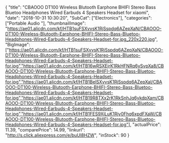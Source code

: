 {
	"title": "CBAOOO DT100 Wireless Blutooth Earphone BHIFI Stereo Bass Bluetoo Headphones Wired Earbuds 4 Speakers Headset for xiaomi",
	"date": "2018-10-31 10:30:20",
	"SubCat": ["Electronics"],
	"categories": ["Portable Audio "],
	"thumbnailImage": "https://ae01.alicdn.com/kf/HTB1suFSXvvsK1RjSspdq6AZepXaN/CBAOOO-DT100-Wireless-Blutooth-Earphone-BHIFI-Stereo-Bass-Bluetoo-Headphones-Wired-Earbuds-4-Speakers-Headset-for.jpg_220x220.jpg",
	"BigImage": ["https://ae01.alicdn.com/kf/HTB1suFSXvvsK1RjSspdq6AZepXaN/CBAOOO-DT100-Wireless-Blutooth-Earphone-BHIFI-Stereo-Bass-Bluetoo-Headphones-Wired-Earbuds-4-Speakers-Headset-for.jpg","https://ae01.alicdn.com/kf/HTB16wRSXEjrK1RkHFNRq6ySvpXa8/CBAOOO-DT100-Wireless-Blutooth-Earphone-BHIFI-Stereo-Bass-Bluetoo-Headphones-Wired-Earbuds-4-Speakers-Headset-for.jpg","https://ae01.alicdn.com/kf/HTB1BelSXvvsK1RjSspdq6AZepXal/CBAOOO-DT100-Wireless-Blutooth-Earphone-BHIFI-Stereo-Bass-Bluetoo-Headphones-Wired-Earbuds-4-Speakers-Headset-for.jpg","https://ae01.alicdn.com/kf/HTB19R8TXx2rK1RkSnhJq6ykdpXam/CBAOOO-DT100-Wireless-Blutooth-Earphone-BHIFI-Stereo-Bass-Bluetoo-Headphones-Wired-Earbuds-4-Speakers-Headset-for.jpg","https://ae01.alicdn.com/kf/HTB1FES9XjLuK1Rjy0Fhq6xpdFXaW/CBAOOO-DT100-Wireless-Blutooth-Earphone-BHIFI-Stereo-Bass-Bluetoo-Headphones-Wired-Earbuds-4-Speakers-Headset-for.jpg"],
	"actualPrice": 11.39,
	"comparePrice": 14.99,
	"linkurl": "http://s.click.aliexpress.com/e/buUl8HZW",
	"inStock": 90
}
